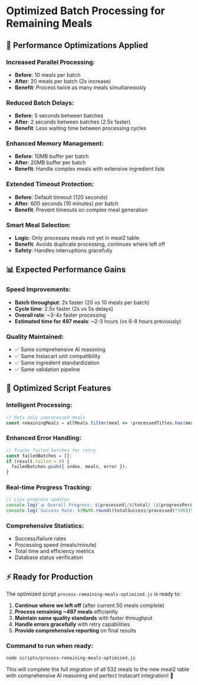 # Optimized Batch Processing for Remaining Meals

## 🚀 Performance Optimizations Applied

### **Increased Parallel Processing:**
- **Before**: 10 meals per batch
- **After**: 20 meals per batch (2x increase)
- **Benefit**: Process twice as many meals simultaneously

### **Reduced Batch Delays:**
- **Before**: 5 seconds between batches
- **After**: 2 seconds between batches (2.5x faster)
- **Benefit**: Less waiting time between processing cycles

### **Enhanced Memory Management:**
- **Before**: 10MB buffer per batch
- **After**: 20MB buffer per batch  
- **Benefit**: Handle complex meals with extensive ingredient lists

### **Extended Timeout Protection:**
- **Before**: Default timeout (120 seconds)
- **After**: 600 seconds (10 minutes) per batch
- **Benefit**: Prevent timeouts on complex meal generation

### **Smart Meal Selection:**
- **Logic**: Only processes meals not yet in meal2 table
- **Benefit**: Avoids duplicate processing, continues where left off
- **Safety**: Handles interruptions gracefully

## 📊 Expected Performance Gains

### **Speed Improvements:**
- **Batch throughput**: 2x faster (20 vs 10 meals per batch)
- **Cycle time**: 2.5x faster (2s vs 5s delays)
- **Overall rate**: ~3-4x faster processing
- **Estimated time for 497 meals**: ~2-3 hours (vs 6-8 hours previously)

### **Quality Maintained:**
- ✅ Same comprehensive AI reasoning
- ✅ Same Instacart unit compatibility  
- ✅ Same ingredient standardization
- ✅ Same validation pipeline

## 🎯 Optimized Script Features

### **Intelligent Processing:**
```javascript
// Gets only unprocessed meals
const remainingMeals = allMeals.filter(meal => !processedTitles.has(meal.title));
```

### **Enhanced Error Handling:**
```javascript
// Tracks failed batches for retry
const failedBatches = [];
if (result.failed > 0) {
  failedBatches.push({ index, meals, error });
}
```

### **Real-time Progress Tracking:**
```javascript
// Live progress updates
console.log(`📊 Overall Progress: ${processed}/${total} (${progressPercent}%)`);
console.log(`Success Rate: ${Math.round((totalSuccess/processed)*100)}%`);
```

### **Comprehensive Statistics:**
- Success/failure rates
- Processing speed (meals/minute)
- Total time and efficiency metrics
- Database status verification

## ⚡ Ready for Production

The optimized script `process-remaining-meals-optimized.js` is ready to:

1. **Continue where we left off** (after current 50 meals complete)
2. **Process remaining ~497 meals** efficiently 
3. **Maintain same quality standards** with faster throughput
4. **Handle errors gracefully** with retry capabilities
5. **Provide comprehensive reporting** on final results

### **Command to run when ready:**
```bash
node scripts/process-remaining-meals-optimized.js
```

This will complete the full migration of all 532 meals to the new meal2 table with comprehensive AI reasoning and perfect Instacart integration! 🎉